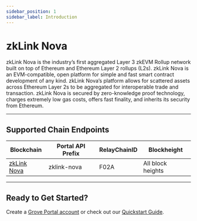 ```yaml
---
sidebar_position: 1
sidebar_label: Introduction
---
```


# zkLink Nova

zkLink Nova is the industry’s first aggregated Layer 3 zkEVM Rollup network built on top of Ethereum and Ethereum Layer 2 rollups (L2s). zkLink Nova is an EVM-compatible, open platform for simple and fast smart contract development of any kind. zkLink Nova’s platform allows for scattered assets across Ethereum Layer 2s to be aggregated for interoperable trade and transaction. zkLink Nova is secured by zero-knowledge proof technology, charges extremely low gas costs, offers fast finality, and inherits its security from Ethereum.

---

## Supported Chain Endpoints

| Blockchain                               | Portal API Prefix | RelayChainID | Blockheight         |
| ---------------------------------------- | ----------------- | ------------ | ------------------- |
| [zkLink Nova](./endpoints/zklink-nova) | zklink-nova     | F02A         | All block heights |

---

## Ready to Get Started?

Create a [Grove Portal account](https://portal.grove.city) or check out our [Quickstart Guide](/guides/getting-started/quickstart).

